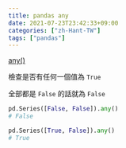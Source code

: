 ```yaml
---
title: pandas any
date: 2021-07-23T23:42:33+09:00
categories: ["zh-Hant-TW"]
tags: ["pandas"]
---
```

[any()](https://pandas.pydata.org/docs/reference/api/pandas.DataFrame.any.html)

檢查是否有任何一個值為 `True`

全部都是 `False` 的話就為 `False`

```python
pd.Series([False, False]).any()
# False

pd.Series([True, False]).any()
# True
```
